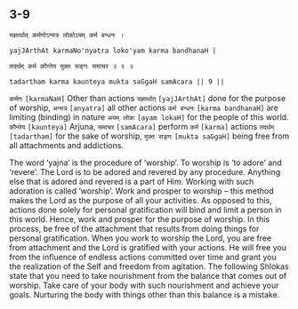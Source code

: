 ## 3-9


```shloka-sa
यज्ञार्थात् कर्मणोऽन्यत्र लोकोऽयम् कर्म बन्धनः ।
```
```shloka-sa-hk
yajJArthAt karmaNo'nyatra loko'yam karma bandhanaH |
```
```shloka-sa
तदर्थम् कर्म कौन्तेय मुक्त सङ्गः समाचर ॥ ९ ॥
```
```shloka-sa-hk
tadartham karma kaunteya mukta saGgaH samAcara || 9 ||
```

`कर्मणः` `[karmaNaH]` Other than actions `यज्ञार्थात्` `[yajJArthAt]` done for the purpose of worship, `अन्यत्र` `[anyatra]` all other actions `कर्म बन्धनः` `[karma bandhanaH]` are limiting (binding) in nature `अयम् लोकः` `[ayam lokaH]` for the people of this world. `कौन्तेय` `[kaunteya]` Arjuna, `समाचर` `[samAcara]` perform `कर्म` `[karma]` actions `तदर्थम्` `[tadartham]` for the sake of worship, `मुक्त सङ्गः` `[mukta saGgaH]` being free from all attachments and addictions.



<a name='yajna'></a>The word ‘yajna’ is the procedure of ‘worship’. To worship is ‘to adore’ and ‘revere’. The Lord is to be adored and revered by any procedure. Anything else that is adored and revered is a part of Him. Working with such adoration is called ‘worship’.
Work and prosper to worship – this method makes the Lord as the purpose of all your activities. As opposed to this, actions done solely for personal gratification will bind and limit a person in this world. 
Hence, work and prosper for the purpose of worship. In this process, be free of the attachment that results from doing things for personal gratification. When you work to worship the Lord, you are free from attachment and the Lord is gratified with your actions. He will free you from the influence of endless actions committed over time and grant you the realization of the Self and freedom from agitation.
The following Shlokas state that you need to take nourishment from the balance that comes out of worship. Take care of your body with such nourishment and achieve your goals. Nurturing the body with things other than this balance is a mistake.

